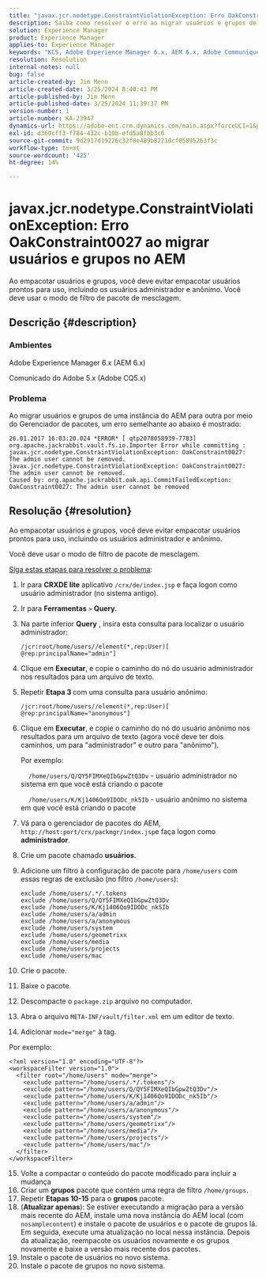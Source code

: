 ```yaml
---
title: "javax.jcr.nodetype.ConstraintViolationException: Erro OakConstraint0027 ao migrar usuários e grupos no AEM"
description: Saiba como resolver o erro ao migrar usuários e grupos de uma instância do AEM para outra pelo Gerenciador de pacotes.
solution: Experience Manager
product: Experience Manager
applies-to: Experience Manager
keywords: "KCS, Adobe Experience Manager 6.x, AEM 6.x, Adobe Communique 5.x, Adobe CQ5.x, javax.jcr.nodetype.ConstraintViolationException: OakConstraint0027 error, migrate, user, group"
resolution: Resolution
internal-notes: null
bug: false
article-created-by: Jim Menn
article-created-date: 3/25/2024 8:40:43 PM
article-published-by: Jim Menn
article-published-date: 3/25/2024 11:39:37 PM
version-number: 1
article-number: KA-23947
dynamics-url: https://adobe-ent.crm.dynamics.com/main.aspx?forceUCI=1&pagetype=entityrecord&etn=knowledgearticle&id=fd1dacef-e7ea-ee11-a204-6045bd006268
exl-id: d360cff3-f784-432c-b10b-efd5a8fbb3c6
source-git-commit: 9d2917d19226c32f0e489b82210cf05895263f3c
workflow-type: tm+mt
source-wordcount: '425'
ht-degree: 14%

---
```


# javax.jcr.nodetype.ConstraintViolationException: Erro OakConstraint0027 ao migrar usuários e grupos no AEM


Ao empacotar usuários e grupos, você deve evitar empacotar usuários prontos para uso, incluindo os usuários administrador e anônimo. Você deve usar o modo de filtro de pacote de mesclagem.

## Descrição {#description}


### Ambientes

Adobe Experience Manager 6.x (AEM 6.x)

Comunicado do Adobe 5.x (Adobe CQ5.x)

### Problema

Ao migrar usuários e grupos de uma instância do AEM para outra por meio do Gerenciador de pacotes, um erro semelhante ao abaixo é mostrado:


```
26.01.2017 16:03:20.024 *ERROR* [ qtp2078058939-7783]  org.apache.jackrabbit.vault.fs.io.Importer Error while committing : javax.jcr.nodetype.ConstraintViolationException: OakConstraint0027: The admin user cannot be removed.
javax.jcr.nodetype.ConstraintViolationException: OakConstraint0027: The admin user cannot be removed.
Caused by: org.apache.jackrabbit.oak.api.CommitFailedException: OakConstraint0027: The admin user cannot be removed
```



## Resolução {#resolution}


Ao empacotar usuários e grupos, você deve evitar empacotar usuários prontos para uso, incluindo os usuários administrador e anônimo.

Você deve usar o modo de filtro de pacote de mesclagem.

<u>Siga estas etapas para resolver o problema</u>:

1. Ir para <b>CRXDE lite</b> aplicativo `/crx/de/index.jsp` e faça logon como usuário administrador (no sistema antigo).
2. Ir para <b>Ferramentas</b> `>`  <b>Query</b>.
3. Na parte inferior <b>Query</b> , insira esta consulta para localizar o usuário administrador:






   ```
   /jcr:root/home/users//element(*,rep:User)[ @rep:principalName="admin"]
   ```




4. Clique em <b>Executar</b>, e copie o caminho do nó do usuário administrador nos resultados para um arquivo de texto.
5. Repetir <b>Etapa 3 </b>com uma consulta para usuário anônimo:






   ```
   /jcr:root/home/users//element(*,rep:User)[ @rep:principalName="anonymous"]
   ```




6. Clique em <b>Executar</b>, e copie o caminho do nó do usuário anônimo nos resultados para um arquivo de texto (agora você deve ter dois caminhos, um para &quot;administrador&quot; e outro para &quot;anônimo&quot;).

   Por exemplo:

       `/home/users/Q/QY5FIMXeQIbGpwZtQ3Dv` - usuário administrador no sistema em que você está criando o pacote

       `/home/users/K/Kj1406Qo9IDODc_nk5Ib` - usuário anônimo no sistema em que você está criando o pacote


7. Vá para o gerenciador de pacotes do AEM, `http://host:port/crx/packmgr/index.jsp`e faça logon como <b>administrador</b>.
8. Crie um pacote chamado <b>usuários</b>.


9. Adicione um filtro à configuração de pacote para `/home/users` com essas regras de exclusão (no filtro `/home/users`):




   ```
   exclude /home/users/.*/.tokens
   exclude /home/users/Q/QY5FIMXeQIbGpwZtQ3Dv
   exclude /home/users/K/Kj1406Qo9IDODc_nk5Ib
   exclude /home/users/a/admin
   exclude /home/users/a/anonymous
   exclude /home/users/system
   exclude /home/users/geometrixx
   exclude /home/users/media
   exclude /home/users/projects
   exclude /home/users/mac
   ```




10. Crie o pacote.
11. Baixe o pacote.
12. Descompacte o `package.zip` arquivo no computador.
13. Abra o arquivo `META-INF/vault/filter.xml` em um editor de texto.
14. Adicionar `mode="merge"` à tag.

   Por exemplo:




   ```
   <?xml version="1.0" encoding="UTF-8"?>
   <workspaceFilter version="1.0">
     <filter root="/home/users" mode="merge">
       <exclude pattern="/home/users/.*/.tokens"/>
       <exclude pattern="/home/users/Q/QY5FIMXeQIbGpwZtQ3Dv"/>
       <exclude pattern="/home/users/K/Kj1406Qo9IDODc_nk5Ib"/>
       <exclude pattern="/home/users/a/admin"/>
       <exclude pattern="/home/users/a/anonymous"/>
       <exclude pattern="/home/users/system"/>
       <exclude pattern="/home/users/geometrixx"/>
       <exclude pattern="/home/users/media"/>
       <exclude pattern="/home/users/projects"/>
       <exclude pattern="/home/users/mac"/>
     </filter>
   </workspaceFilter>
   ```




15. Volte a compactar o conteúdo do pacote modificado para incluir a mudança
16. Criar um <b>grupos</b> pacote que contém uma regra de filtro `/home/groups`.
17. Repetir <b>Etapas 10-15</b> para o <b>grupos</b> pacote.
18. (<b>Atualizar apenas</b>): Se estiver executando a migração para a versão mais recente do AEM, instale uma nova instância do AEM local (com `nosamplecontent`) e instale o pacote de usuários e o pacote de grupos lá. Em seguida, execute uma atualização no local nessa instância. Depois da atualização, reempacote os usuários novamente e os grupos novamente e baixe a versão mais recente dos pacotes.
19. Instale o pacote de usuários no novo sistema.
20. Instale o pacote de grupos no novo sistema.
